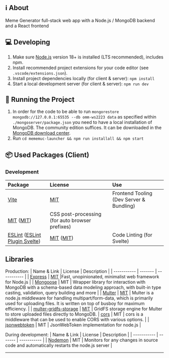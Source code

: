 ## ℹ️ About
Meme Generator full-stack web app with a Node.js / MongoDB backend and a React frontend

## 💻 Developing
1. Make sure [Node.js](https://nodejs.org/) version 18+ is installed (LTS recommended), includes npm.
2. Install recommended project extensions for your code editor (see `.vscode/extensions.json`).
3. Install project dependencies locally (for client & server): `npm install`
4. Start a local development server (for client & server): `npm run dev`

## 🏃 Running the Project
1. In order for the code to be able to run `mongorestore mongodb://127.0.0.1:65535 --db omm-ws2223 data` as specified within `./mongoserver/package.json` you need to have a local installation of MongoDB. The community edition suffices. It can be downloaded in the [MongoDB download center](https://www.mongodb.com/try/download/community).
2. Run `cd mememuc-launcher && npm run installall && npm start`

## 📦 Used Packages (Client)
### Development
| Package | License | Use |
|:--- |:--- |:--- |
| [Vite](https://www.npmjs.com/package/vite) | [MIT](https://github.com/vitejs/vite/blob/main/LICENSE) | Frontend Tooling (Dev Server & Bundling)
| [MIT](https://github.com/postcss/postcss/blob/main/LICENSE) ([MIT](https://github.com/postcss/autoprefixer/blob/main/LICENSE)) | CSS post-processing (for auto browser prefixes)
| [ESLint](https://www.npmjs.com/package/eslint) ([ESLint Plugin Svelte](https://www.npmjs.com/package/eslint-plugin-svelte)) | [MIT](https://github.com/eslint/eslint/blob/main/LICENSE) ([MIT](https://github.com/ota-meshi/eslint-plugin-svelte/blob/main/LICENSE)) | Code Linting (for Svelte)

## Libraries
Production:
| Name & Link | License | Description |
| ----------- | ------- | ----------- |
| [Express](https://expressjs.com/) | [MIT](https://github.com/expressjs/express/blob/master/LICENSE) |Fast, unopinionated, minimalist web framework for Node.js |
| [Mongoose](https://mongoosejs.com/) | MIT | Wrapper library for interaction with MongoDB with a schema-based data modeling approach, with built-in type casting, validation, query building and more | 
| [Multer](https://github.com/expressjs/multer) | [MIT](https://github.com/expressjs/multer/blob/master/LICENSE) | Multer is a node.js middleware for handling multipart/form-data, which is primarily used for uploading files. It is written on top of busboy for maximum efficiency. |
| [multer-gridfs-storage](https://github.com/devconcept/multer-gridfs-storage) | [MIT](https://github.com/devconcept/multer-gridfs-storage/blob/master/LICENSE) | GridFS storage engine for Multer to store uploaded files directly to MongoDB.
| [cors](https://www.npmjs.com/package/cors) | MIT | cors is a middleware that can be used to enable CORS with various options. |
| [jsonwebtoken](https://www.npmjs.com/package/jsonwebtoken) | MIT | JsonWebToken implementation for node.js |

During development:
| Name & Link | License | Description |
| ----------- | ------- | ----------- |
| [Nodemon](https://nodemon.io/) | MIT | Monitors for any changes in source code and automatically restarts the node.js server |

---

